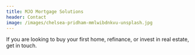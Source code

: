 ```yaml
---
title: MJO Mortgage Solutions
header: Contact
image: /images/chelsea-pridham-mmlwibdnkvu-unsplash.jpg
---
```


If you are looking to buy your first home, refinance, or invest in real estate, get in touch.

